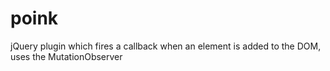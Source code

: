 poink
=====

jQuery plugin which fires a callback when an element is added to the DOM, uses the MutationObserver
